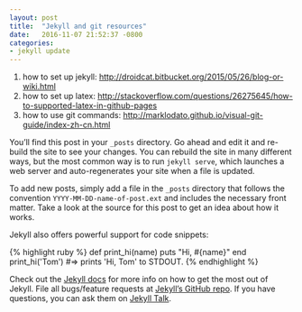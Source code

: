 ```yaml
---
layout: post
title:  "Jekyll and git resources"
date:   2016-11-07 21:52:37 -0800
categories:
- jekyll update
---
```


1. how to set up jekyll:
http://droidcat.bitbucket.org/2015/05/26/blog-or-wiki.html
1. how to set up latex:
http://stackoverflow.com/questions/26275645/how-to-supported-latex-in-github-pages
1. how to use git commands:
http://marklodato.github.io/visual-git-guide/index-zh-cn.html

You’ll find this post in your `_posts` directory. Go ahead and edit it and
re-build the site to see your changes. You can rebuild the site in many
different ways, but the most common way is to run `jekyll serve`, which launches
a web server and auto-regenerates your site when a file is updated.

To add new posts, simply add a file in the `_posts` directory that follows the
convention `YYYY-MM-DD-name-of-post.ext` and includes the necessary front
matter. Take a look at the source for this post to get an idea about how it
works.

Jekyll also offers powerful support for code snippets:

{% highlight ruby %}
def print_hi(name)
  puts "Hi, #{name}"
end
print_hi('Tom')
#=> prints 'Hi, Tom' to STDOUT.
{% endhighlight %}

Check out the [Jekyll docs][jekyll-docs] for more info on how to get the most
out of Jekyll. File all bugs/feature requests at [Jekyll’s GitHub
repo][jekyll-gh]. If you have questions, you can ask them on [Jekyll
Talk][jekyll-talk].

[jekyll-docs]: http://jekyllrb.com/docs/home
[jekyll-gh]:   https://github.com/jekyll/jekyll
[jekyll-talk]: https://talk.jekyllrb.com/
